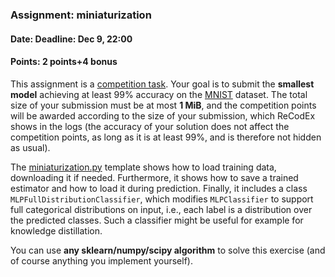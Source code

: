 ### Assignment: miniaturization
#### Date: Deadline: Dec 9, 22:00
#### Points: 2 points+4 bonus

This assignment is a [competition task](https://ufal.mff.cuni.cz/courses/npfl129/2425-winter#competitions).
Your goal is to submit the **smallest model** achieving at least 99%
accuracy on the [MNIST](http://yann.lecun.com/exdb/mnist/) dataset.
The total size of your submission must be at most **1 MiB**, and the competition
points will be awarded according to the size of your submission, which ReCodEx
shows in the logs (the accuracy of your solution does not affect the competition
points, as long as it is at least 99%, and is therefore not hidden as usual).

The [miniaturization.py](https://github.com/ufal/npfl129/tree/master/labs/08/miniaturization.py)
template shows how to load training data, downloading it if needed.
Furthermore, it shows how to save a trained estimator and how to load it during
prediction. Finally, it includes a class `MLPFullDistributionClassifier`, which
modifies `MLPClassifier` to support full categorical distributions on input,
i.e., each label is a distribution over the predicted classes. Such a classifier
might be useful for example for knowledge distillation.

You can use **any sklearn/numpy/scipy algorithm** to solve this exercise
(and of course anything you implement yourself).
